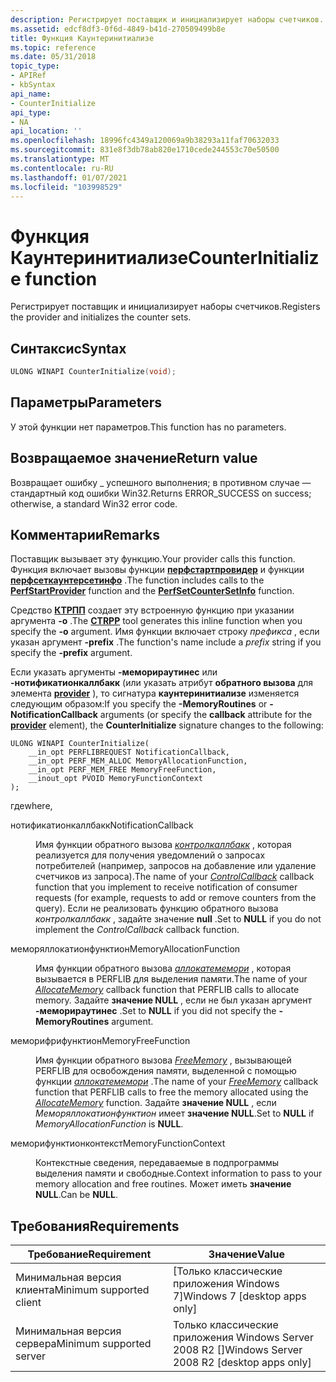 ```yaml
---
description: Регистрирует поставщик и инициализирует наборы счетчиков.
ms.assetid: edcf8df3-0f6d-4849-b41d-270509499b8e
title: Функция Каунтеринитиализе
ms.topic: reference
ms.date: 05/31/2018
topic_type:
- APIRef
- kbSyntax
api_name:
- CounterInitialize
api_type:
- NA
api_location: ''
ms.openlocfilehash: 18996fc4349a120069a9b38293a11faf70632033
ms.sourcegitcommit: 831e8f3db78ab820e1710cede244553c70e50500
ms.translationtype: MT
ms.contentlocale: ru-RU
ms.lasthandoff: 01/07/2021
ms.locfileid: "103998529"
---
```

# <a name="counterinitialize-function"></a><span data-ttu-id="c00f4-103">Функция Каунтеринитиализе</span><span class="sxs-lookup"><span data-stu-id="c00f4-103">CounterInitialize function</span></span>

<span data-ttu-id="c00f4-104">Регистрирует поставщик и инициализирует наборы счетчиков.</span><span class="sxs-lookup"><span data-stu-id="c00f4-104">Registers the provider and initializes the counter sets.</span></span>

## <a name="syntax"></a><span data-ttu-id="c00f4-105">Синтаксис</span><span class="sxs-lookup"><span data-stu-id="c00f4-105">Syntax</span></span>


```C++
ULONG WINAPI CounterInitialize(void);
```



## <a name="parameters"></a><span data-ttu-id="c00f4-106">Параметры</span><span class="sxs-lookup"><span data-stu-id="c00f4-106">Parameters</span></span>

<span data-ttu-id="c00f4-107">У этой функции нет параметров.</span><span class="sxs-lookup"><span data-stu-id="c00f4-107">This function has no parameters.</span></span>

## <a name="return-value"></a><span data-ttu-id="c00f4-108">Возвращаемое значение</span><span class="sxs-lookup"><span data-stu-id="c00f4-108">Return value</span></span>

<span data-ttu-id="c00f4-109">Возвращает ошибку \_ успешного выполнения; в противном случае — стандартный код ошибки Win32.</span><span class="sxs-lookup"><span data-stu-id="c00f4-109">Returns ERROR\_SUCCESS on success; otherwise, a standard Win32 error code.</span></span>

## <a name="remarks"></a><span data-ttu-id="c00f4-110">Комментарии</span><span class="sxs-lookup"><span data-stu-id="c00f4-110">Remarks</span></span>

<span data-ttu-id="c00f4-111">Поставщик вызывает эту функцию.</span><span class="sxs-lookup"><span data-stu-id="c00f4-111">Your provider calls this function.</span></span> <span data-ttu-id="c00f4-112">Функция включает вызовы функции [**перфстартпровидер**](/windows/desktop/api/Perflib/nf-perflib-perfstartprovider) и функции [**перфсеткаунтерсетинфо**](/windows/desktop/api/Perflib/nf-perflib-perfsetcountersetinfo) .</span><span class="sxs-lookup"><span data-stu-id="c00f4-112">The function includes calls to the [**PerfStartProvider**](/windows/desktop/api/Perflib/nf-perflib-perfstartprovider) function and the [**PerfSetCounterSetInfo**](/windows/desktop/api/Perflib/nf-perflib-perfsetcountersetinfo) function.</span></span>

<span data-ttu-id="c00f4-113">Средство [**КТРПП**](ctrpp.md) создает эту встроенную функцию при указании аргумента **-o** .</span><span class="sxs-lookup"><span data-stu-id="c00f4-113">The [**CTRPP**](ctrpp.md) tool generates this inline function when you specify the **-o** argument.</span></span> <span data-ttu-id="c00f4-114">Имя функции включает строку *префикса* , если указан аргумент **-prefix** .</span><span class="sxs-lookup"><span data-stu-id="c00f4-114">The function's name include a *prefix* string if you specify the **-prefix** argument.</span></span>

<span data-ttu-id="c00f4-115">Если указать аргументы **-меморираутинес** или **-нотификатионкаллбакк** (или указать атрибут **обратного вызова** для элемента [**provider**](/windows/desktop/PerfCtrs/performance-counters-provider--counters--element) ), то сигнатура **каунтеринитиализе** изменяется следующим образом:</span><span class="sxs-lookup"><span data-stu-id="c00f4-115">If you specify the **-MemoryRoutines** or **-NotificationCallback** arguments (or specify the **callback** attribute for the [**provider**](/windows/desktop/PerfCtrs/performance-counters-provider--counters--element) element), the **CounterInitialize** signature changes to the following:</span></span>

``` syntax
ULONG WINAPI CounterInitialize(
    __in_opt PERFLIBREQUEST NotificationCallback,
    __in_opt PERF_MEM_ALLOC MemoryAllocationFunction,
    __in_opt PERF_MEM_FREE MemoryFreeFunction,
    __inout_opt PVOID MemoryFunctionContext
);
```

<span data-ttu-id="c00f4-116">где</span><span class="sxs-lookup"><span data-stu-id="c00f4-116">where,</span></span>

<dl> <dt>

<span data-ttu-id="c00f4-117"><span id="NotificationCallback"></span><span id="notificationcallback"></span><span id="NOTIFICATIONCALLBACK"></span>нотификатионкаллбакк</span><span class="sxs-lookup"><span data-stu-id="c00f4-117"><span id="NotificationCallback"></span><span id="notificationcallback"></span><span id="NOTIFICATIONCALLBACK"></span>NotificationCallback</span></span>
</dt> <dd>

<span data-ttu-id="c00f4-118">Имя функции обратного вызова [*контролкаллбакк*](/windows/desktop/api/Perflib/nc-perflib-perflibrequest) , которая реализуется для получения уведомлений о запросах потребителей (например, запросов на добавление или удаление счетчиков из запроса).</span><span class="sxs-lookup"><span data-stu-id="c00f4-118">The name of your [*ControlCallback*](/windows/desktop/api/Perflib/nc-perflib-perflibrequest) callback function that you implement to receive notification of consumer requests (for example, requests to add or remove counters from the query).</span></span> <span data-ttu-id="c00f4-119">Если не реализовать функцию обратного вызова *контролкаллбакк* , задайте значение **null** .</span><span class="sxs-lookup"><span data-stu-id="c00f4-119">Set to **NULL** if you do not implement the *ControlCallback* callback function.</span></span>

</dd> <dt>

<span data-ttu-id="c00f4-120"><span id="MemoryAllocationFunction"></span><span id="memoryallocationfunction"></span><span id="MEMORYALLOCATIONFUNCTION"></span>меморяллокатионфунктион</span><span class="sxs-lookup"><span data-stu-id="c00f4-120"><span id="MemoryAllocationFunction"></span><span id="memoryallocationfunction"></span><span id="MEMORYALLOCATIONFUNCTION"></span>MemoryAllocationFunction</span></span>
</dt> <dd>

<span data-ttu-id="c00f4-121">Имя функции обратного вызова [*аллокатемемори*](/windows/desktop/api/Perflib/nc-perflib-perf_mem_alloc) , которая вызывается в PERFLIB для выделения памяти.</span><span class="sxs-lookup"><span data-stu-id="c00f4-121">The name of your [*AllocateMemory*](/windows/desktop/api/Perflib/nc-perflib-perf_mem_alloc) callback function that PERFLIB calls to allocate memory.</span></span> <span data-ttu-id="c00f4-122">Задайте **значение NULL** , если не был указан аргумент **-меморираутинес** .</span><span class="sxs-lookup"><span data-stu-id="c00f4-122">Set to **NULL** if you did not specify the **-MemoryRoutines** argument.</span></span>

</dd> <dt>

<span data-ttu-id="c00f4-123"><span id="MemoryFreeFunction"></span><span id="memoryfreefunction"></span><span id="MEMORYFREEFUNCTION"></span>меморифрифунктион</span><span class="sxs-lookup"><span data-stu-id="c00f4-123"><span id="MemoryFreeFunction"></span><span id="memoryfreefunction"></span><span id="MEMORYFREEFUNCTION"></span>MemoryFreeFunction</span></span>
</dt> <dd>

<span data-ttu-id="c00f4-124">Имя функции обратного вызова [*FreeMemory*](/windows/desktop/api/Perflib/nc-perflib-perf_mem_free) , вызывающей PERFLIB для освобождения памяти, выделенной с помощью функции [*аллокатемемори*](/windows/desktop/api/Perflib/nc-perflib-perf_mem_alloc) .</span><span class="sxs-lookup"><span data-stu-id="c00f4-124">The name of your [*FreeMemory*](/windows/desktop/api/Perflib/nc-perflib-perf_mem_free) callback function that PERFLIB calls to free the memory allocated using the [*AllocateMemory*](/windows/desktop/api/Perflib/nc-perflib-perf_mem_alloc) function.</span></span> <span data-ttu-id="c00f4-125">Задайте **значение NULL** , если *Меморяллокатионфунктион* имеет **значение NULL**.</span><span class="sxs-lookup"><span data-stu-id="c00f4-125">Set to **NULL** if *MemoryAllocationFunction* is **NULL**.</span></span>

</dd> <dt>

<span data-ttu-id="c00f4-126"><span id="MemoryFunctionContext"></span><span id="memoryfunctioncontext"></span><span id="MEMORYFUNCTIONCONTEXT"></span>меморифунктионконтекст</span><span class="sxs-lookup"><span data-stu-id="c00f4-126"><span id="MemoryFunctionContext"></span><span id="memoryfunctioncontext"></span><span id="MEMORYFUNCTIONCONTEXT"></span>MemoryFunctionContext</span></span>
</dt> <dd>

<span data-ttu-id="c00f4-127">Контекстные сведения, передаваемые в подпрограммы выделения памяти и свободные.</span><span class="sxs-lookup"><span data-stu-id="c00f4-127">Context information to pass to your memory allocation and free routines.</span></span> <span data-ttu-id="c00f4-128">Может иметь **значение NULL**.</span><span class="sxs-lookup"><span data-stu-id="c00f4-128">Can be **NULL**.</span></span>

</dd> </dl>

## <a name="requirements"></a><span data-ttu-id="c00f4-129">Требования</span><span class="sxs-lookup"><span data-stu-id="c00f4-129">Requirements</span></span>



| <span data-ttu-id="c00f4-130">Требование</span><span class="sxs-lookup"><span data-stu-id="c00f4-130">Requirement</span></span> | <span data-ttu-id="c00f4-131">Значение</span><span class="sxs-lookup"><span data-stu-id="c00f4-131">Value</span></span> |
|-------------------------------------|---------------------------------------------------------|
| <span data-ttu-id="c00f4-132">Минимальная версия клиента</span><span class="sxs-lookup"><span data-stu-id="c00f4-132">Minimum supported client</span></span><br/> | <span data-ttu-id="c00f4-133">\[Только классические приложения Windows 7\]</span><span class="sxs-lookup"><span data-stu-id="c00f4-133">Windows 7 \[desktop apps only\]</span></span><br/>              |
| <span data-ttu-id="c00f4-134">Минимальная версия сервера</span><span class="sxs-lookup"><span data-stu-id="c00f4-134">Minimum supported server</span></span><br/> | <span data-ttu-id="c00f4-135">Только классические приложения Windows Server 2008 R2 \[\]</span><span class="sxs-lookup"><span data-stu-id="c00f4-135">Windows Server 2008 R2 \[desktop apps only\]</span></span><br/> |



 

